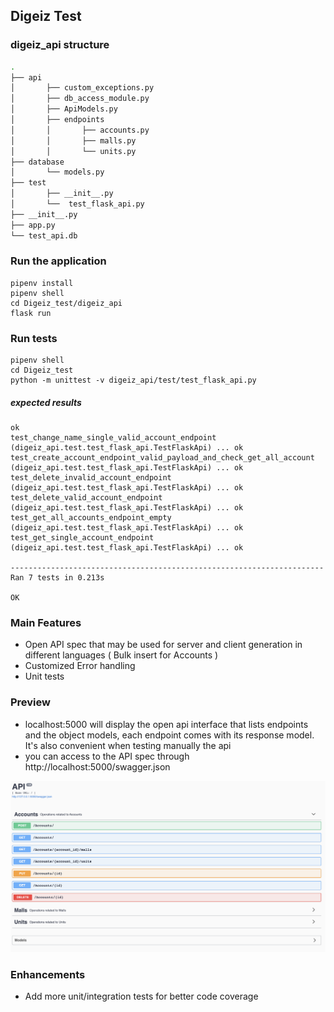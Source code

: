 ## Digeiz Test
###  digeiz_api structure

```bash
.
├── api
│       ├── custom_exceptions.py
│       ├── db_access_module.py
│       ├── ApiModels.py
│       ├── endpoints
│       │       ├── accounts.py
│       │       ├── malls.py
│       │       └── units.py
├── database
│       └── models.py
├── test
│       ├── __init__.py
│       └──  test_flask_api.py
├── __init__.py
├── app.py
└── test_api.db
```
### Run the application

```shell
pipenv install
pipenv shell
cd Digeiz_test/digeiz_api
flask run
```

### Run tests

```shell
pipenv shell
cd Digeiz_test
python -m unittest -v digeiz_api/test/test_flask_api.py
```
##### expected results
```
ok
test_change_name_single_valid_account_endpoint (digeiz_api.test.test_flask_api.TestFlaskApi) ... ok
test_create_account_endpoint_valid_payload_and_check_get_all_account (digeiz_api.test.test_flask_api.TestFlaskApi) ... ok
test_delete_invalid_account_endpoint (digeiz_api.test.test_flask_api.TestFlaskApi) ... ok
test_delete_valid_account_endpoint (digeiz_api.test.test_flask_api.TestFlaskApi) ... ok
test_get_all_accounts_endpoint_empty (digeiz_api.test.test_flask_api.TestFlaskApi) ... ok
test_get_single_account_endpoint (digeiz_api.test.test_flask_api.TestFlaskApi) ... ok

----------------------------------------------------------------------
Ran 7 tests in 0.213s

OK
```

### Main Features
- Open API spec that may be used for server and client generation in different languages ( Bulk insert for Accounts )
- Customized Error handling
- Unit tests

### Preview
- localhost:5000 will display the open api interface that lists endpoints and the object models, each endpoint comes with its response model. It's also convenient when testing manually the api
- you can access to the API spec through http://localhost:5000/swagger.json

![](readme_images/Swagger_preview.png)

### Enhancements
- Add more unit/integration tests for better code coverage